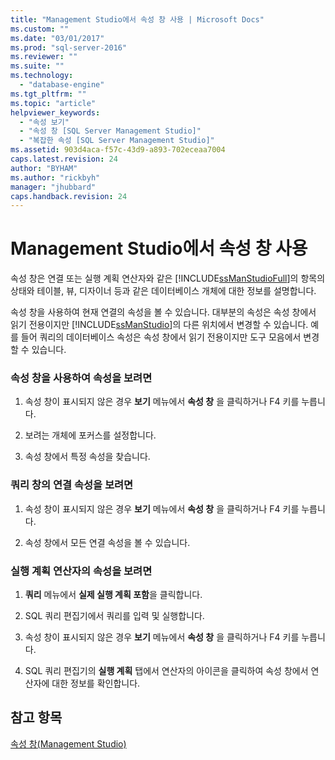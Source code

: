 ```yaml
---
title: "Management Studio에서 속성 창 사용 | Microsoft Docs"
ms.custom: ""
ms.date: "03/01/2017"
ms.prod: "sql-server-2016"
ms.reviewer: ""
ms.suite: ""
ms.technology: 
  - "database-engine"
ms.tgt_pltfrm: ""
ms.topic: "article"
helpviewer_keywords: 
  - "속성 보기"
  - "속성 창 [SQL Server Management Studio]"
  - "복잡한 속성 [SQL Server Management Studio]"
ms.assetid: 903d4aca-f57c-43d9-a893-702eceaa7004
caps.latest.revision: 24
author: "BYHAM"
ms.author: "rickbyh"
manager: "jhubbard"
caps.handback.revision: 24
---
```

# Management Studio에서 속성 창 사용
  속성 창은 연결 또는 실행 계획 연산자와 같은 [!INCLUDE[ssManStudioFull](../../includes/ssmanstudiofull-md.md)]의 항목의 상태와 테이블, 뷰, 디자이너 등과 같은 데이터베이스 개체에 대한 정보를 설명합니다.  
  
 속성 창을 사용하여 현재 연결의 속성을 볼 수 있습니다. 대부분의 속성은 속성 창에서 읽기 전용이지만 [!INCLUDE[ssManStudio](../../includes/ssmanstudio-md.md)]의 다른 위치에서 변경할 수 있습니다. 예를 들어 쿼리의 데이터베이스 속성은 속성 창에서 읽기 전용이지만 도구 모음에서 변경할 수 있습니다.  
  
### 속성 창을 사용하여 속성을 보려면  
  
1.  속성 창이 표시되지 않은 경우 **보기** 메뉴에서 **속성 창** 을 클릭하거나 F4 키를 누릅니다.  
  
2.  보려는 개체에 포커스를 설정합니다.  
  
3.  속성 창에서 특정 속성을 찾습니다.  
  
### 쿼리 창의 연결 속성을 보려면  
  
1.  속성 창이 표시되지 않은 경우 **보기** 메뉴에서 **속성 창** 을 클릭하거나 F4 키를 누릅니다.  
  
2.  속성 창에서 모든 연결 속성을 볼 수 있습니다.  
  
### 실행 계획 연산자의 속성을 보려면  
  
1.  **쿼리** 메뉴에서 **실제 실행 계획 포함**을 클릭합니다.  
  
2.  SQL 쿼리 편집기에서 쿼리를 입력 및 실행합니다.  
  
3.  속성 창이 표시되지 않은 경우 **보기** 메뉴에서 **속성 창** 을 클릭하거나 F4 키를 누릅니다.  
  
4.  SQL 쿼리 편집기의 **실행 계획** 탭에서 연산자의 아이콘을 클릭하여 속성 창에서 연산자에 대한 정보를 확인합니다.  
  
## 참고 항목  
 [속성 창&#40;Management Studio&#41;](../../ssms/properties-window-management-studio.md)  
  
  